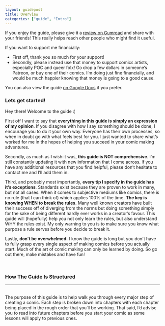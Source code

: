 ```yaml
---
layout: guidepost
title: Overview
categories: ["guide", "Intro"]
---
```


If you enjoy the guide, please give it a [review on Gumroad](https://gumroad.com/ewaterman) and share with your friends! This really helps reach other people who might find it useful.

If you want to support me financially:
- First off, thank you so much for your support!
- Secondly, please instead use that money to support comics artists, especially POC and queer folx! Go drop a few dollars in someone’s Patreon, or buy one of their comics. I’m doing just fine financially, and would be much happier knowing that money is going to a good cause.

You can also view the guide [on Google Docs](https://docs.google.com/document/d/1uU88rvvuLglSilok2pGVzNJ-GkUYjvrcpoyvYPAz0xE/edit#) if you prefer.

### Lets get started!

Hey there! Welcome to the guide :)

First off I want to say that **everything in this guide is simply an expression of my opinion**. If you disagree with how I say something should be done, I encourage you to do it your own way. Everyone has their own processes, so when in doubt go with what feels best for you. I just wanted to share what’s worked for me in the hopes of helping you succeed in your comic making adventures.

Secondly, as much as I wish it was, **this guide is NOT comprehensive**. I’m still constantly updating it with new information that I come across. If you have any additional resources that you find helpful, please don’t hesitate to contact me and I’ll add them in.

Third, and probably most importantly, **every tip I specify in the guide has it’s exceptions**. Standards exist because they are proven to work in many, but not all cases. When it comes to subjective mediums like comics, there is no rule (that I can think of) which applies 100% of the time. **The key is knowing WHEN to break the rules.** Many well known creators have built their success off of diverging from the norms but doing something simply for the sake of being different hardly ever works in a creator’s favour. This guide will (hopefully) help you not only learn the rules, but also understand WHY the rules exist. My only warning to you is to make sure you know what purpose a rule serves before you decide to break it.

Lastly, **don't be overwhelmed.** I know the guide is long but you don't have to fully grasp every single aspect of making comics before you actually start. Much of the art of comic making can only be learned by doing. So go out there, make mistakes and have fun!

<br>

### How The Guide Is Structured

<hr><br>
The purpose of this guide is to help walk you through every major step of creating a comic. Each step is broken down into chapters with each chapter being placed in the rough order that you’ll be working. That said, I’d advise you to read into future chapters before you start your comic as some lessons will apply to previous ones.